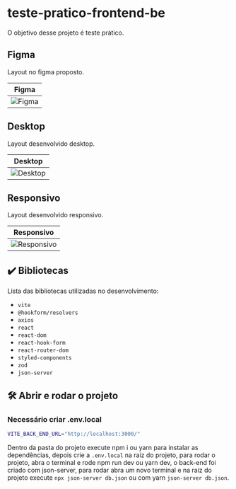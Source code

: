 # teste-pratico-frontend-be

O objetivo desse projeto é teste prático.

## Figma

Layout no figma proposto.

|Figma|
|-------|
|<img src="screencapture-figma.gif" alt="Figma">|

## Desktop

Layout desenvolvido desktop.

|Desktop |
|-------|
|<img src="screencapture-desktop.gif" alt="Desktop">|

## Responsivo 

Layout desenvolvido responsivo.

|Responsivo |
|-------|
|<img src="screencapture-responsivo.gif" alt="Responsivo">|



## ✔️ Bibliotecas

Lista das bibliotecas utilizadas no desenvolvimento:
- `vite`
- `@hookform/resolvers`
- `axios`
- `react`
- `react-dom`
- `react-hook-form`
- `react-router-dom`
- `styled-components`
- `zod`
- `json-server` 


## 🛠️ Abrir e rodar o projeto

### Necessário criar .env.local

```bash
VITE_BACK_END_URL="http://localhost:3000/"
```

Dentro da pasta do projeto execute npm i ou yarn para instalar as dependências, depois crie a `.env.local` na raiz do projeto, para rodar o projeto, abra o terminal e rode npm run dev  ou yarn dev, o back-end foi criado com json-server, para rodar abra um novo terminal e na raiz do projeto execute `npx json-server db.json` ou com yarn `json-server db.json`.